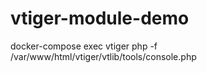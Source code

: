 # vtiger-module-demo

docker-compose exec vtiger php -f /var/www/html/vtiger/vtlib/tools/console.php



